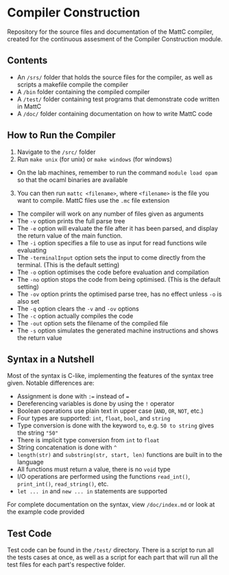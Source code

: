 # Compiler Construction

Repository for the source files and documentation of the MattC compiler, created for the continuous assesment of the Compiler Construction module.


## Contents

- An `/srs/` folder that holds the source files for the compiler, as well as scripts a makefile compile the compiler
- A `/bin` folder containing the compiled compiler
- A `/test/` folder containing test programs that demonstrate code written in MattC
- A `/doc/` folder containing documentation on how to write MattC code


## How to Run the Compiler

1. Navigate to the `/src/` folder
2. Run `make unix` (for unix) or `make windows` (for windows)
  - On the lab machines, remember to run the command `module load opam` so that the ocaml binaries are available
3. You can then run `mattc <filename>`, where `<filename>` is the file you want to compile. MattC files use the `.mc` file extension
  - The compiler will work on any number of files given as arguments
  - The `-v` option prints the full parse tree
  - The `-e` option will evaluate the file after it has been parsed, and display the return value of the main function.
  - The `-i` option specifies a file to use as input for read functions wile evaluating
  - The `-terminalInput` option sets the input to come directly from the terminal. (This is the default setting)
  - The `-o` option optimises the code before evaluation and compilation
  - The `-no` option stops the code from being optimised. (This is the default setting)
  - The `-ov` option prints the optimised parse tree, has no effect unless `-o` is also set
  - The `-q` option clears the `-v` and `-ov` options
  - The `-c` option actually compiles the code
  - The `-out` option sets the filename of the compiled file
  - The `-s` option simulates the generated machine instructions and shows the return value


## Syntax in a Nutshell

Most of the syntax is C-like, implementing the features of the syntax tree given. Notable differences are:
* Assignment is done with `:=` instead of `=`
* Dereferencing variables is done by using the `!` operator
* Boolean operations use plain text in upper case (`AND`, `OR`, `NOT`, etc.)
* Four types are supported: `int`, `float`, `bool`, and `string`
* Type conversion is done with the keyword `to`, e.g. `50 to string` gives the string `"50"`
* There is implicit type conversion from `int` to `float`
* String concatenation is done with `^`
* `length(str)` and `substring(str, start, len)` functions are built in to the language
* All functions must return a value, there is no `void` type
* I/O operations are performed using the functions `read_int()`, `print_int()`, `read_string()`, etc.
* `let ... in` and `new ... in` statements are supported

For complete documentation on the syntax, view `/doc/index.md` or look at the example code provided


## Test Code

Test code can be found in the `/test/` directory. There is a script to run all the tests cases at once, as well as a script for each part that will run all the test files for each part's respective folder.